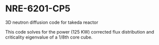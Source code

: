 NRE-6201-CP5
============

3D neutron diffusion code for takeda reactor

This code solves for the power (125 KW) corrected flux distribution and criticality eigenvalue of a 1/8th core cube.
